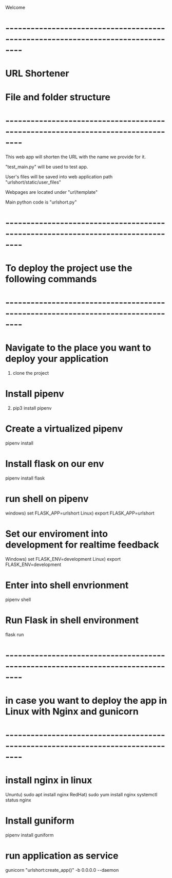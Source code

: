 Welcome

# -------------------------------------------------------------------------------- #
#                                  URL Shortener                                   #
#                            File and folder structure                             #
# -------------------------------------------------------------------------------- #

This web app will shorten the URL with the name we provide for it.

"test_main.py" will be used to test app.

User's files will be saved into web application path "urlshort/static/user_files"

Webpages are located under "url/template"

Main python code is "urlshort.py"

# -------------------------------------------------------------------------------- #
#                  To deploy the project use the following commands                #
# -------------------------------------------------------------------------------- #


# Navigate to the place you want to deploy your application
1) clone the project

# Install pipenv 
2) pip3 install pipenv

# Create a virtualized pipenv
pipenv install

# Install flask on our env
pipenv install flask

# run shell on pipenv
windows) set FLASK_APP=urlshort
Linux) export FLASK_APP=urlshort

# Set our enviroment into development for realtime feedback
Windows) set FLASK_ENV=development
Linux) export FLASK_ENV=development

# Enter into shell envrionment
pipenv shell

# Run Flask in shell environment
flask run

# -------------------------------------------------------------------------------- #
#       in case you want to deploy the app in Linux with Nginx and gunicorn        #
# -------------------------------------------------------------------------------- #

# install nginx in linux 
Ununtu) sudo apt install nginx
RedHat) sudo yum install nginx
systemctl status nginx

# Install guniform
pipenv install guniform

# run application as service
gunicorn "urlshort:create_app()" -b 0.0.0.0 --daemon

